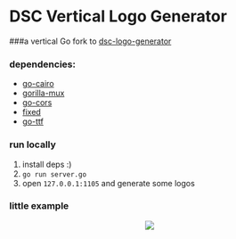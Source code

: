 # DSC Vertical Logo Generator 
###a vertical Go fork to [dsc-logo-generator](https://github.com/shangyilim/dsc-logo-generator)

### dependencies:
- [go-cairo](https://github.com/ungerik/go-cairo)
- [gorilla-mux](https://github.com/gorilla/mux)
- [go-cors](https://github.com/rs/cors)
- [fixed](https://pkg.go.dev/golang.org/x/image/math/fixed)
- [go-ttf](https://github.com/golang/freetype/truetype)

### run locally
1. install deps :)
2. `go run server.go`
3. open `127.0.0.1:1105` and generate some logos

### little example 
<p align="center">
<img src="https://github.com/baraa-almasri/dsc_logo_generator/blob/main/res/example.png" >
</p>